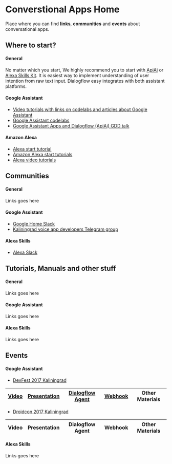 # Converstional Apps Home
Place where you can find **links**, **communities** and **events** about conversational apps.

## Where to start?
#### General
No matter which you start, We highly recommend you to start with [ApiAi](https://api.ai/) or [Alexa Skills Kit](https://developer.amazon.com/alexa). It is easiest way to implement understanding of user intention from raw text input. Dialogflow easy integrates with both assistant platforms.

#### Google Assistant
- [Video tutorials with links on codelabs and articles about Google Assistant](https://www.youtube.com/playlist?list=PLOU2XLYxmsILvfJcIASBDbgfxloFz_XsU)
- [Google Assistant codelabs](https://codelabs.developers.google.com/?cat=Assistant)
- [Google Assistant Apps and Dialogflow (ApiAi) GDD talk](https://youtu.be/rdXR78bvXts)

#### Amazon Alexa
- [Alexa start tutorial](https://developer.amazon.com/alexa-skills-kit/tutorials/fact-skill-1)
- [Amazon Alexa start tutorials](https://github.com/bignerdranch/developing-alexa-skills-solutions)
- [Alexa video tutorials](https://www.youtube.com/playlist?list=PL2KJmkHeYQTO6ci5KF08mvHYdAZu2jgkJ)

## Communities
#### General
Links goes here

#### Google Assistant
- [Google Home Slack](http://googleslack.com/)
- [Kaliningrad voice app developers Telegram group](https://t.me/joinchat/A5zP3EGS8tIuTC2Htl4PnQ)

#### Alexa Skills
- [Alexa Slack](http://www.alexaslack.com/)

## Tutorials, Manuals and other stuff
#### General
Links goes here

#### Google Assistant
Links goes here

#### Alexa Skills
Links goes here

## Events
#### Google Assistant
- [DevFest 2017 Kaliningrad](https://vk.com/devfest2017)

| [Video](https://www.youtube.com/watch?v=TEEY91ZN7a8&list=PLCORO-uRPif33L_os9_fV8yuLhCZlSsXn&index=4) | [Presentation](https://drive.google.com/file/d/0B7D4a9icy4rXOHVtU0VnMk8xeDg/view?usp=sharing) | [Dialogflow Agent](/events/DevFest2017/dialogflow-agent) | [Webhook](/events/DevFest2017/webhook) | Other Materials |
|-------|--------------|------------|--------|----------|

- [Droidcon 2017 Kaliningrad](droidcon.moscow/)

| Video | Presentation | Dialogflow Agent | Webhook | Other Materials |
|-------|--------------|------------|--------|----------|

#### Alexa Skills
Links goes here
